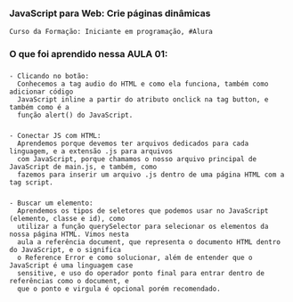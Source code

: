 ### JavaScript para Web: Crie páginas dinâmicas
    Curso da Formação: Iniciante em programação, #Alura

### O que foi aprendido nessa AULA 01:

###
    - Clicando no botão:
      Conhecemos a tag audio do HTML e como ela funciona, também como adicionar código
      JavaScript inline a partir do atributo onclick na tag button, e também como é a
      função alert() do JavaScript.

###
    - Conectar JS com HTML:
      Aprendemos porque devemos ter arquivos dedicados para cada linguagem, e a extensão .js para arquivos
      com JavaScript, porque chamamos o nosso arquivo principal de JavaScript de main.js, e também, como
      fazemos para inserir um arquivo .js dentro de uma página HTML com a tag script.
      
###
    - Buscar um elemento:
      Aprendemos os tipos de seletores que podemos usar no JavaScript (elemento, classe e id), como
      utilizar a função querySelector para selecionar os elementos da nossa página HTML. Vimos nesta
      aula a referência document, que representa o documento HTML dentro do JavaScript, e o significa
      o Reference Error e como solucionar, além de entender que o JavaScript é uma linguagem case
      sensitive, e uso do operador ponto final para entrar dentro de referências como o document, e
      que o ponto e virgula é opcional porém recomendado.

